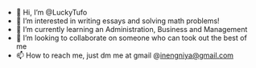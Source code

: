 - 👋 Hi, I’m @LuckyTufo
- 👀 I’m interested in writing essays and solving math problems! 
- 🌱 I’m currently learning an Administration, Business and Management
- 💞️ I’m looking to collaborate on someone who can took out the best of me
- 📫 How to reach me, just dm me at gmail @inengniya@gmail.com

<!---
LuckyTufo/LuckyTufo is a ✨ special ✨ repository because its `README.md` (this file) appears on your GitHub profile.
You can click the Preview link to take a look at your changes.
--->
